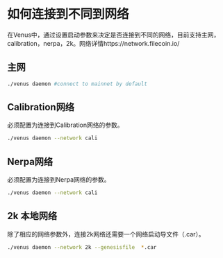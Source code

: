 # 如何连接到不同到网络

在Venus中，通过设置启动参数来决定是否连接到不同的网络，目前支持主网，calibration，nerpa，2k。网络详情https://network.filecoin.io/

## 主网

```sh
./venus daemon #connect to mainnet by default
```

## Calibration网络

必须配置为连接到Calibration网络的参数。

```sh
./venus daemon --network cali
```

## Nerpa网络

必须配置为连接到Nerpa网络的参数。

```sh
./venus daemon --network cali
```

## 2k 本地网络

除了相应的网络参数外，连接2k网络还需要一个网络启动导文件（.car）。

```sh
./venus daemon --network 2k --genesisfile  *.car
```

